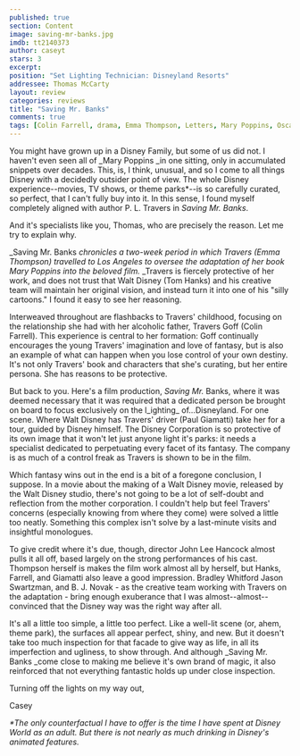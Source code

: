 ```yaml
---
published: true
section: Content
image: saving-mr-banks.jpg
imdb: tt2140373
author: caseyt 
stars: 3
excerpt: 
position: "Set Lighting Technician: Disneyland Resorts"
addressee: Thomas McCarty
layout: review
categories: reviews
title: "Saving Mr. Banks"
comments: true
tags: [Colin Farrell, drama, Emma Thompson, Letters, Mary Poppins, Oscars 2014, P.L. Travers, Paul Giamatti, Tom Hanks, Walt Disney]
---
```

You might have grown up in a Disney Family, but some of us did not. I haven't even seen all of _Mary Poppins _in one sitting, only in accumulated snippets over decades. This, is, I think, unusual, and so I come to all things Disney with a decidedly outsider point of view. The whole Disney experience--movies, TV shows, or theme parks*--is so carefully curated, so perfect, that I can't fully buy into it. In this sense, I found myself completely aligned with author P. L. Travers in _Saving Mr. Banks_.

And it's specialists like you, Thomas, who are precisely the reason. Let me try to explain why.

_Saving Mr. Banks _chronicles a two-week period in which Travers (Emma Thompson) travelled to Los Angeles to oversee the adaptation of her book _Mary Poppins_ into the beloved film._ _Travers is fiercely protective of her work, and does not trust that Walt Disney (Tom Hanks) and his creative team will maintain her original vision, and instead turn it into one of his "silly cartoons." I found it easy to see her reasoning.

Interweaved throughout are flashbacks to Travers' childhood, focusing on the relationship she had with her alcoholic father, Travers Goff (Colin Farrell). This experience is central to her formation: Goff continually encourages the young Travers' imagination and love of fantasy, but is also an example of what can happen when you lose control of your own destiny. It's not only Travers' book and characters that she's curating, but her entire persona. She has reasons to be protective.

But back to you. Here's a film production, _Saving Mr._ Banks, where it was deemed necessary that it was required that a dedicated person be brought on board to focus exclusively on the l_ighting_ of…Disneyland. For one scene.  Where Walt Disney has Travers' driver (Paul Giamatti) take her for a tour, guided by Disney himself. The Disney Corporation is so protective of its own image that it won't let just anyone light it's parks: it needs a specialist dedicated to perpetuating every facet of its fantasy. The company is as much of a control freak as Travers is shown to be in the film.

Which fantasy wins out in the end is a bit of a foregone conclusion, I suppose. In a movie about the making of a Walt Disney movie, released by the Walt Disney studio, there's not going to be a lot of self-doubt and reflection from the mother corporation. I couldn't help but feel Travers' concerns (especially knowing from  where they come) were solved a little too neatly. Something this complex isn't solve by a last-minute visits and insightful monologues.

To give credit where it's due, though, director John Lee Hancock almost pulls it all off, based largely on the strong performances of his cast. Thompson herself is makes the film work almost all by herself, but Hanks, Farrell, and Giamatti also leave a good impression. Bradley Whitford Jason Swartzman, and B. J. Novak - as the creative team working with Travers on the adaptation - bring enough exuberance that I was almost--almost--convinced that the Disney way was the right way after all.

It's all a little too simple, a little too perfect. Like a well-lit scene (or, ahem, theme park), the surfaces all appear perfect, shiny, and new. But it doesn't take too much inspection for that facade to give way as life, in all its imperfection and ugliness, to show through. And although _Saving Mr. Banks _come close to making me believe it's own brand of magic, it also reinforced that not everything fantastic holds up under close inspection.

Turning off the lights on my way out,

Casey

_*The only counterfactual I have to offer is the time I have spent at Disney World as an adult. But there is not nearly as much drinking in Disney's animated features._
